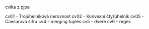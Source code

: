 cvika z pjpa

cv01 - Trojúhelníková nerovnost
cv02 - Konvexní čtyřúhelník
cv05 - Caesarova šifra
cv4 - merging tuples
cv5 - dveře
cv6 - regex
